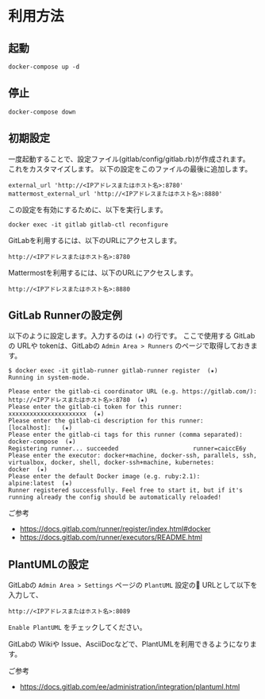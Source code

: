 利用方法
====

起動
----

```
docker-compose up -d
```

停止
----

```
docker-compose down
```

初期設定
----

一度起動することで、設定ファイル(gitlab/config/gitlab.rb)が作成されます。
これをカスタマイズします。
以下の設定をこのファイルの最後に追加します。

```
external_url 'http://<IPアドレスまたはホスト名>:8780'
mattermost_external_url 'http://<IPアドレスまたはホスト名>:8880'
```

この設定を有効にするために、以下を実行します。

```
docker exec -it gitlab gitlab-ctl reconfigure
```

GitLabを利用するには、以下のURLにアクセスします。

`http://<IPアドレスまたはホスト名>:8780`

Mattermostを利用するには、以下のURLにアクセスします。

`http://<IPアドレスまたはホスト名>:8880`

GitLab Runnerの設定例
----

以下のように設定します。入力するのは `(★)` の行です。
ここで使用する GitLabの URLや tokenは、GitLabの `Admin Area > Runners` のページで取得しておきます。

```
$ docker exec -it gitlab-runner gitlab-runner register  (★)
Running in system-mode.

Please enter the gitlab-ci coordinator URL (e.g. https://gitlab.com/):
http://<IPアドレスまたはホスト名>:8780  (★)
Please enter the gitlab-ci token for this runner:
xxxxxxxxxxxxxxxxxxxxxx  (★)
Please enter the gitlab-ci description for this runner:
[localhost]:   (★)
Please enter the gitlab-ci tags for this runner (comma separated):
docker-compose  (★)
Registering runner... succeeded                     runner=caiccE6y
Please enter the executor: docker+machine, docker-ssh, parallels, ssh, virtualbox, docker, shell, docker-ssh+machine, kubernetes:
docker  (★)
Please enter the default Docker image (e.g. ruby:2.1):
alpine:latest  (★)
Runner registered successfully. Feel free to start it, but if it's running already the config should be automatically reloaded! 
```

ご参考
* https://docs.gitlab.com/runner/register/index.html#docker
* https://docs.gitlab.com/runner/executors/README.html

PlantUMLの設定
----

GitLabの `Admin Area > Settings` ページの `PlantUML` 設定の URLとして以下を入力して、

`http://<IPアドレスまたはホスト名>:8089`

`Enable PlantUML` をチェックしてください。

GitLabの Wikiや Issue、AsciiDocなどで、PlantUMLを利用できるようになります。

ご参考
* https://docs.gitlab.com/ee/administration/integration/plantuml.html

